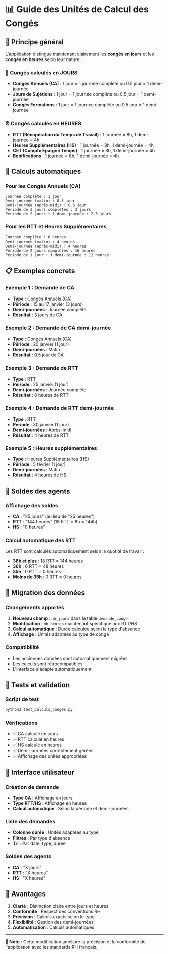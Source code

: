 # 📊 Guide des Unités de Calcul des Congés

## 🎯 Principe général

L'application distingue maintenant clairement les **congés en jours** et les **congés en heures** selon leur nature :

### 📅 Congés calculés en JOURS
- **Congés Annuels (CA)** : 1 jour = 1 journée complète ou 0.5 jour = 1 demi-journée
- **Jours de Sujétions** : 1 jour = 1 journée complète ou 0.5 jour = 1 demi-journée  
- **Congés Formations** : 1 jour = 1 journée complète ou 0.5 jour = 1 demi-journée

### ⏰ Congés calculés en HEURES
- **RTT (Récupération du Temps de Travail)** : 1 journée = 8h, 1 demi-journée = 4h
- **Heures Supplémentaires (HS)** : 1 journée = 8h, 1 demi-journée = 4h
- **CET (Compte Épargne Temps)** : 1 journée = 8h, 1 demi-journée = 4h
- **Bonifications** : 1 journée = 8h, 1 demi-journée = 4h

## 🔢 Calculs automatiques

### Pour les Congés Annuels (CA)
```
Journée complète : 1 jour
Demi-journée (matin) : 0.5 jour
Demi-journée (après-midi) : 0.5 jour
Période de 3 jours complètes : 3 jours
Période de 2 jours + 1 demi-journée : 2.5 jours
```

### Pour les RTT et Heures Supplémentaires
```
Journée complète : 8 heures
Demi-journée (matin) : 4 heures
Demi-journée (après-midi) : 4 heures
Période de 2 jours complètes : 16 heures
Période de 1 jour + 1 demi-journée : 12 heures
```

## 📋 Exemples concrets

### Exemple 1 : Demande de CA
- **Type** : Congés Annuels (CA)
- **Période** : 15 au 17 janvier (3 jours)
- **Demi-journées** : Journée complète
- **Résultat** : 3 jours de CA

### Exemple 2 : Demande de CA demi-journée
- **Type** : Congés Annuels (CA)
- **Période** : 20 janvier (1 jour)
- **Demi-journées** : Matin
- **Résultat** : 0.5 jour de CA

### Exemple 3 : Demande de RTT
- **Type** : RTT
- **Période** : 25 janvier (1 jour)
- **Demi-journées** : Journée complète
- **Résultat** : 8 heures de RTT

### Exemple 4 : Demande de RTT demi-journée
- **Type** : RTT
- **Période** : 30 janvier (1 jour)
- **Demi-journées** : Après-midi
- **Résultat** : 4 heures de RTT

### Exemple 5 : Heures supplémentaires
- **Type** : Heures Supplémentaires (HS)
- **Période** : 5 février (1 jour)
- **Demi-journées** : Matin
- **Résultat** : 4 heures de HS

## 🏢 Soldes des agents

### Affichage des soldes
- **CA** : "25 jours" (au lieu de "25 heures")
- **RTT** : "144 heures" (18 RTT × 8h = 144h)
- **HS** : "0 heures"

### Calcul automatique des RTT
Les RTT sont calculés automatiquement selon la quotité de travail :
- **38h et plus** : 18 RTT = 144 heures
- **36h** : 6 RTT = 48 heures  
- **35h** : 0 RTT = 0 heures
- **Moins de 35h** : 0 RTT = 0 heures

## 🔄 Migration des données

### Changements apportés
1. **Nouveau champ** : `nb_jours` dans la table `demande_conge`
2. **Modification** : `nb_heures` maintenant spécifique aux RTT/HS
3. **Calcul automatique** : Durée calculée selon le type d'absence
4. **Affichage** : Unités adaptées au type de congé

### Compatibilité
- Les anciennes données sont automatiquement migrées
- Les calculs sont rétrocompatibles
- L'interface s'adapte automatiquement

## 🧪 Tests et validation

### Script de test
```bash
python3 test_calculs_conges.py
```

### Vérifications
- ✅ CA calculé en jours
- ✅ RTT calculé en heures  
- ✅ HS calculé en heures
- ✅ Demi-journées correctement gérées
- ✅ Affichage des unités appropriées

## 📱 Interface utilisateur

### Création de demande
- **Type CA** : Affichage en jours
- **Type RTT/HS** : Affichage en heures
- **Calcul automatique** : Selon la période et demi-journées

### Liste des demandes
- **Colonne durée** : Unités adaptées au type
- **Filtres** : Par type d'absence
- **Tri** : Par date, type, durée

### Soldes des agents
- **CA** : "X jours"
- **RTT** : "X heures" 
- **HS** : "X heures"

## 🎯 Avantages

1. **Clarté** : Distinction claire entre jours et heures
2. **Conformité** : Respect des conventions RH
3. **Précision** : Calculs exacts selon le type
4. **Flexibilité** : Gestion des demi-journées
5. **Automatisation** : Calculs automatiques

---

**📝 Note** : Cette modification améliore la précision et la conformité de l'application avec les standards RH français.


